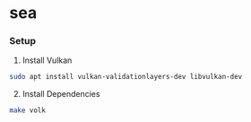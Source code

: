 # sea


### Setup
1. Install Vulkan
```bash
sudo apt install vulkan-validationlayers-dev libvulkan-dev
```

2. Install Dependencies
```bash
make volk
```
 